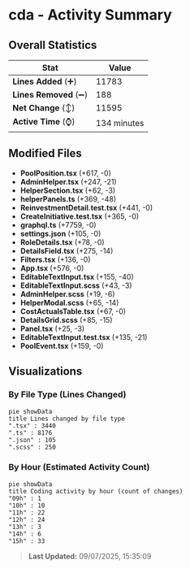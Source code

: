 # cda - Activity Summary 

## Overall Statistics

| Stat                   | Value                                                             |
| ---------------------- | ----------------------------------------------------------------- |
| **Lines Added** (➕)   | 11783                                          |
| **Lines Removed** (➖) | 188                                        |
| **Net Change** (↕)    | 11595                |
| **Active Time** (⌚)   | 134 minutes |


## Modified Files
- **PoolPosition.tsx** (+617, -0)
- **AdminHelper.tsx** (+247, -21)
- **HelperSection.tsx** (+62, -3)
- **helperPanels.ts** (+369, -48)
- **ReinvestmentDetail.test.tsx** (+441, -0)
- **CreateInitiative.test.tsx** (+365, -0)
- **graphql.ts** (+7759, -0)
- **settings.json** (+105, -0)
- **RoleDetails.tsx** (+78, -0)
- **DetailsField.tsx** (+275, -14)
- **Filters.tsx** (+136, -0)
- **App.tsx** (+576, -0)
- **EditableTextInput.tsx** (+155, -40)
- **EditableTextInput.scss** (+43, -3)
- **AdminHelper.scss** (+19, -6)
- **HelperModal.scss** (+65, -14)
- **CostActualsTable.tsx** (+67, -0)
- **DetailsGrid.scss** (+85, -15)
- **Panel.tsx** (+25, -3)
- **EditableTextInput.test.tsx** (+135, -21)
- **PoolEvent.tsx** (+159, -0)

## Visualizations

### By File Type (Lines Changed)

```mermaid
pie showData
title Lines changed by file type
".tsx" : 3440
".ts" : 8176
".json" : 105
".scss" : 250
```

### By Hour (Estimated Activity Count)

```mermaid
pie showData
title Coding activity by hour (count of changes)
"09h" : 1
"10h" : 10
"11h" : 22
"12h" : 24
"13h" : 3
"14h" : 6
"15h" : 33
```


> **Last Updated:** 09/07/2025, 15:35:09